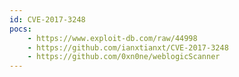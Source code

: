 ```yaml
---
id: CVE-2017-3248
pocs:
    - https://www.exploit-db.com/raw/44998
    - https://github.com/ianxtianxt/CVE-2017-3248
    - https://github.com/0xn0ne/weblogicScanner
---
```

